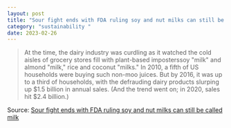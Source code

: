 ```yaml
---
layout: post
title: "Sour fight ends with FDA ruling soy and nut milks can still be called milk"
category: "sustainability "
date: 2023-02-26
---
```


>At the time, the dairy industry was curdling as it watched the cold aisles of grocery stores fill with plant-based imposterssoy "milk" and almond "milk," rice and coconut "milks." In 2010, a fifth of US households were buying such non-moo juices. But by 2016, it was up to a third of households, with the defrauding dairy products slurping up $1.5 billion in annual sales. (And the trend went on; in 2020, sales hit $2.4 billion.)

Source: [Sour fight ends with FDA ruling soy and nut milks can still be called milk](https://arstechnica.com/science/2023/02/almond-milk-can-keep-its-name-despite-lack-of-lactation-fda-says/)
